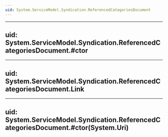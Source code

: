 ```yaml
---
uid: System.ServiceModel.Syndication.ReferencedCategoriesDocument
---
```


---
uid: System.ServiceModel.Syndication.ReferencedCategoriesDocument.#ctor
---

---
uid: System.ServiceModel.Syndication.ReferencedCategoriesDocument.Link
---

---
uid: System.ServiceModel.Syndication.ReferencedCategoriesDocument.#ctor(System.Uri)
---
